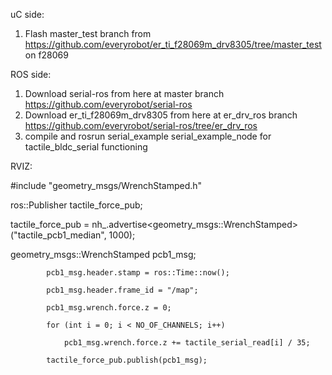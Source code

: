 uC side:
1. Flash master_test branch from https://github.com/everyrobot/er_ti_f28069m_drv8305/tree/master_test on f28069 

ROS side:
1. Download serial-ros from here at master branch https://github.com/everyrobot/serial-ros
2. Download er_ti_f28069m_drv8305 from here at er_drv_ros branch https://github.com/everyrobot/serial-ros/tree/er_drv_ros
3. compile and rosrun serial_example serial_example_node for tactile_bldc_serial functioning

RVIZ:

#include "geometry_msgs/WrenchStamped.h"

ros::Publisher tactile_force_pub;

tactile_force_pub = nh_.advertise<geometry_msgs::WrenchStamped>("tactile_pcb1_median", 1000);

geometry_msgs::WrenchStamped pcb1_msg;

            pcb1_msg.header.stamp = ros::Time::now();
            
            pcb1_msg.header.frame_id = "/map";
            
            pcb1_msg.wrench.force.z = 0;
            
            for (int i = 0; i < NO_OF_CHANNELS; i++)
            
                pcb1_msg.wrench.force.z += tactile_serial_read[i] / 35;

            tactile_force_pub.publish(pcb1_msg);
